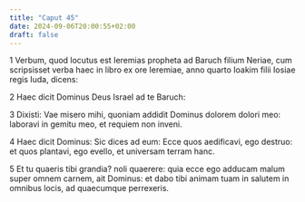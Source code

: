 ```yaml
---
title: "Caput 45"
date: 2024-09-06T20:00:55+02:00
draft: false
---
```



1 Verbum, quod locutus est Ieremias propheta ad Baruch filium Neriae, cum scripsisset verba haec in libro ex ore Ieremiae, anno quarto Ioakim filii Iosiae regis Iuda, dicens:

2 Haec dicit Dominus Deus Israel ad te Baruch:

3 Dixisti: Vae misero mihi, quoniam addidit Dominus dolorem dolori meo: laboravi in gemitu meo, et requiem non inveni.

4 Haec dicit Dominus: Sic dices ad eum: Ecce quos aedificavi, ego destruo: et quos plantavi, ego evello, et universam terram hanc.

5 Et tu quaeris tibi grandia? noli quaerere: quia ecce ego adducam malum super omnem carnem, ait Dominus: et dabo tibi animam tuam in salutem in omnibus locis, ad quaecumque perrexeris.

